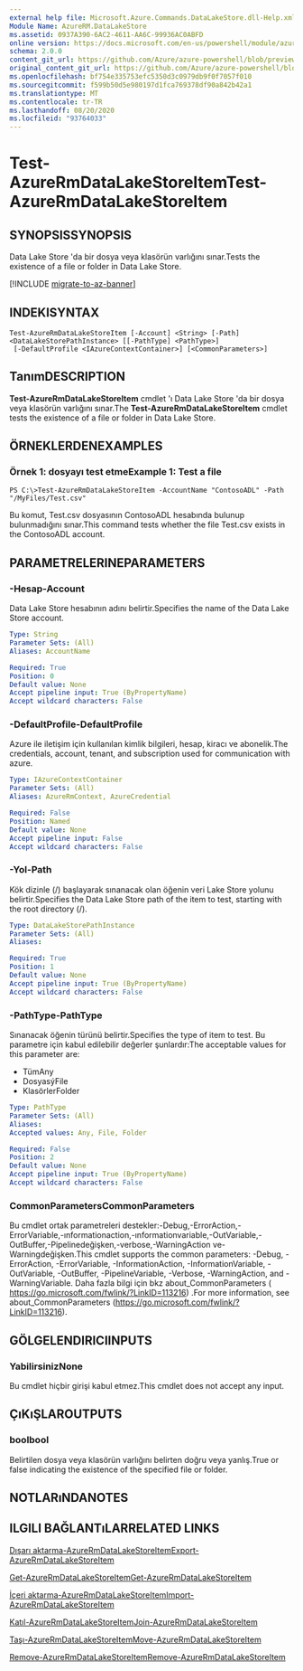 ```yaml
---
external help file: Microsoft.Azure.Commands.DataLakeStore.dll-Help.xml
Module Name: AzureRM.DataLakeStore
ms.assetid: 0937A390-6AC2-4611-AA6C-99936AC0ABFD
online version: https://docs.microsoft.com/en-us/powershell/module/azurerm.datalakestore/test-azurermdatalakestoreitem
schema: 2.0.0
content_git_url: https://github.com/Azure/azure-powershell/blob/preview/src/ResourceManager/DataLakeStore/Commands.DataLakeStore/help/Test-AzureRmDataLakeStoreItem.md
original_content_git_url: https://github.com/Azure/azure-powershell/blob/preview/src/ResourceManager/DataLakeStore/Commands.DataLakeStore/help/Test-AzureRmDataLakeStoreItem.md
ms.openlocfilehash: bf754e335753efc5350d3c0979db9f0f7057f010
ms.sourcegitcommit: f599b50d5e980197d1fca769378df90a842b42a1
ms.translationtype: MT
ms.contentlocale: tr-TR
ms.lasthandoff: 08/20/2020
ms.locfileid: "93764033"
---
```

# <span data-ttu-id="b60c9-101">Test-AzureRmDataLakeStoreItem</span><span class="sxs-lookup"><span data-stu-id="b60c9-101">Test-AzureRmDataLakeStoreItem</span></span>

## <span data-ttu-id="b60c9-102">SYNOPSIS</span><span class="sxs-lookup"><span data-stu-id="b60c9-102">SYNOPSIS</span></span>
<span data-ttu-id="b60c9-103">Data Lake Store 'da bir dosya veya klasörün varlığını sınar.</span><span class="sxs-lookup"><span data-stu-id="b60c9-103">Tests the existence of a file or folder in Data Lake Store.</span></span>

[!INCLUDE [migrate-to-az-banner](../../includes/migrate-to-az-banner.md)]

## <span data-ttu-id="b60c9-104">INDEKI</span><span class="sxs-lookup"><span data-stu-id="b60c9-104">SYNTAX</span></span>

```
Test-AzureRmDataLakeStoreItem [-Account] <String> [-Path] <DataLakeStorePathInstance> [[-PathType] <PathType>]
 [-DefaultProfile <IAzureContextContainer>] [<CommonParameters>]
```

## <span data-ttu-id="b60c9-105">Tanım</span><span class="sxs-lookup"><span data-stu-id="b60c9-105">DESCRIPTION</span></span>
<span data-ttu-id="b60c9-106">**Test-AzureRmDataLakeStoreItem** cmdlet 'ı Data Lake Store 'da bir dosya veya klasörün varlığını sınar.</span><span class="sxs-lookup"><span data-stu-id="b60c9-106">The **Test-AzureRmDataLakeStoreItem** cmdlet tests the existence of a file or folder in Data Lake Store.</span></span>

## <span data-ttu-id="b60c9-107">ÖRNEKLERDEN</span><span class="sxs-lookup"><span data-stu-id="b60c9-107">EXAMPLES</span></span>

### <span data-ttu-id="b60c9-108">Örnek 1: dosyayı test etme</span><span class="sxs-lookup"><span data-stu-id="b60c9-108">Example 1: Test a file</span></span>
```
PS C:\>Test-AzureRmDataLakeStoreItem -AccountName "ContosoADL" -Path "/MyFiles/Test.csv"
```

<span data-ttu-id="b60c9-109">Bu komut, Test.csv dosyasının ContosoADL hesabında bulunup bulunmadığını sınar.</span><span class="sxs-lookup"><span data-stu-id="b60c9-109">This command tests whether the file Test.csv exists in the ContosoADL account.</span></span>

## <span data-ttu-id="b60c9-110">PARAMETRELERINE</span><span class="sxs-lookup"><span data-stu-id="b60c9-110">PARAMETERS</span></span>

### <span data-ttu-id="b60c9-111">-Hesap</span><span class="sxs-lookup"><span data-stu-id="b60c9-111">-Account</span></span>
<span data-ttu-id="b60c9-112">Data Lake Store hesabının adını belirtir.</span><span class="sxs-lookup"><span data-stu-id="b60c9-112">Specifies the name of the Data Lake Store account.</span></span>

```yaml
Type: String
Parameter Sets: (All)
Aliases: AccountName

Required: True
Position: 0
Default value: None
Accept pipeline input: True (ByPropertyName)
Accept wildcard characters: False
```

### <span data-ttu-id="b60c9-113">-DefaultProfile</span><span class="sxs-lookup"><span data-stu-id="b60c9-113">-DefaultProfile</span></span>
<span data-ttu-id="b60c9-114">Azure ile iletişim için kullanılan kimlik bilgileri, hesap, kiracı ve abonelik.</span><span class="sxs-lookup"><span data-stu-id="b60c9-114">The credentials, account, tenant, and subscription used for communication with azure.</span></span>

```yaml
Type: IAzureContextContainer
Parameter Sets: (All)
Aliases: AzureRmContext, AzureCredential

Required: False
Position: Named
Default value: None
Accept pipeline input: False
Accept wildcard characters: False
```

### <span data-ttu-id="b60c9-115">-Yol</span><span class="sxs-lookup"><span data-stu-id="b60c9-115">-Path</span></span>
<span data-ttu-id="b60c9-116">Kök dizinle (/) başlayarak sınanacak olan öğenin veri Lake Store yolunu belirtir.</span><span class="sxs-lookup"><span data-stu-id="b60c9-116">Specifies the Data Lake Store path of the item to test, starting with the root directory (/).</span></span>

```yaml
Type: DataLakeStorePathInstance
Parameter Sets: (All)
Aliases: 

Required: True
Position: 1
Default value: None
Accept pipeline input: True (ByPropertyName)
Accept wildcard characters: False
```

### <span data-ttu-id="b60c9-117">-PathType</span><span class="sxs-lookup"><span data-stu-id="b60c9-117">-PathType</span></span>
<span data-ttu-id="b60c9-118">Sınanacak öğenin türünü belirtir.</span><span class="sxs-lookup"><span data-stu-id="b60c9-118">Specifies the type of item to test.</span></span>
<span data-ttu-id="b60c9-119">Bu parametre için kabul edilebilir değerler şunlardır:</span><span class="sxs-lookup"><span data-stu-id="b60c9-119">The acceptable values for this parameter are:</span></span>

- <span data-ttu-id="b60c9-120">Tüm</span><span class="sxs-lookup"><span data-stu-id="b60c9-120">Any</span></span> 
- <span data-ttu-id="b60c9-121">Dosyasý</span><span class="sxs-lookup"><span data-stu-id="b60c9-121">File</span></span> 
- <span data-ttu-id="b60c9-122">Klasörler</span><span class="sxs-lookup"><span data-stu-id="b60c9-122">Folder</span></span>

```yaml
Type: PathType
Parameter Sets: (All)
Aliases: 
Accepted values: Any, File, Folder

Required: False
Position: 2
Default value: None
Accept pipeline input: True (ByPropertyName)
Accept wildcard characters: False
```

### <span data-ttu-id="b60c9-123">CommonParameters</span><span class="sxs-lookup"><span data-stu-id="b60c9-123">CommonParameters</span></span>
<span data-ttu-id="b60c9-124">Bu cmdlet ortak parametreleri destekler:-Debug,-ErrorAction,-ErrorVariable,-ınformationaction,-ınformationvariable,-OutVariable,-OutBuffer,-Pipelinedeğişken,-verbose,-WarningAction ve-Warningdeğişken.</span><span class="sxs-lookup"><span data-stu-id="b60c9-124">This cmdlet supports the common parameters: -Debug, -ErrorAction, -ErrorVariable, -InformationAction, -InformationVariable, -OutVariable, -OutBuffer, -PipelineVariable, -Verbose, -WarningAction, and -WarningVariable.</span></span> <span data-ttu-id="b60c9-125">Daha fazla bilgi için bkz about_CommonParameters ( https://go.microsoft.com/fwlink/?LinkID=113216) .</span><span class="sxs-lookup"><span data-stu-id="b60c9-125">For more information, see about_CommonParameters (https://go.microsoft.com/fwlink/?LinkID=113216).</span></span>

## <span data-ttu-id="b60c9-126">GÖLGELENDIRICI</span><span class="sxs-lookup"><span data-stu-id="b60c9-126">INPUTS</span></span>

### <span data-ttu-id="b60c9-127">Yabilirsiniz</span><span class="sxs-lookup"><span data-stu-id="b60c9-127">None</span></span>
<span data-ttu-id="b60c9-128">Bu cmdlet hiçbir girişi kabul etmez.</span><span class="sxs-lookup"><span data-stu-id="b60c9-128">This cmdlet does not accept any input.</span></span>

## <span data-ttu-id="b60c9-129">ÇıKıŞLAR</span><span class="sxs-lookup"><span data-stu-id="b60c9-129">OUTPUTS</span></span>

### <span data-ttu-id="b60c9-130">bool</span><span class="sxs-lookup"><span data-stu-id="b60c9-130">bool</span></span>
<span data-ttu-id="b60c9-131">Belirtilen dosya veya klasörün varlığını belirten doğru veya yanlış.</span><span class="sxs-lookup"><span data-stu-id="b60c9-131">True or false indicating the existence of the specified file or folder.</span></span>

## <span data-ttu-id="b60c9-132">NOTLARıNDA</span><span class="sxs-lookup"><span data-stu-id="b60c9-132">NOTES</span></span>

## <span data-ttu-id="b60c9-133">ILGILI BAĞLANTıLAR</span><span class="sxs-lookup"><span data-stu-id="b60c9-133">RELATED LINKS</span></span>

[<span data-ttu-id="b60c9-134">Dışarı aktarma-AzureRmDataLakeStoreItem</span><span class="sxs-lookup"><span data-stu-id="b60c9-134">Export-AzureRmDataLakeStoreItem</span></span>](./Export-AzureRmDataLakeStoreItem.md)

[<span data-ttu-id="b60c9-135">Get-AzureRmDataLakeStoreItem</span><span class="sxs-lookup"><span data-stu-id="b60c9-135">Get-AzureRmDataLakeStoreItem</span></span>](./Get-AzureRmDataLakeStoreItem.md)

[<span data-ttu-id="b60c9-136">İçeri aktarma-AzureRmDataLakeStoreItem</span><span class="sxs-lookup"><span data-stu-id="b60c9-136">Import-AzureRmDataLakeStoreItem</span></span>](./Import-AzureRmDataLakeStoreItem.md)

[<span data-ttu-id="b60c9-137">Katıl-AzureRmDataLakeStoreItem</span><span class="sxs-lookup"><span data-stu-id="b60c9-137">Join-AzureRmDataLakeStoreItem</span></span>](./Join-AzureRmDataLakeStoreItem.md)

[<span data-ttu-id="b60c9-138">Taşı-AzureRmDataLakeStoreItem</span><span class="sxs-lookup"><span data-stu-id="b60c9-138">Move-AzureRmDataLakeStoreItem</span></span>](./Move-AzureRmDataLakeStoreItem.md)

[<span data-ttu-id="b60c9-139">Remove-AzureRmDataLakeStoreItem</span><span class="sxs-lookup"><span data-stu-id="b60c9-139">Remove-AzureRmDataLakeStoreItem</span></span>](./Remove-AzureRmDataLakeStoreItem.md)


